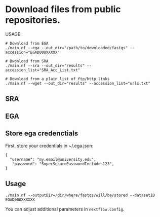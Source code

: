 # Download files from public repositories.

USAGE:
```
# Download from EGA
./main.nf --ega --out_dir="/path/to/downloaded/fastqs" --accession="EGAD000XXXXX"

# Dwonload from SRA
./main.nf --sra --out_dir="results" --accession_list="SRA_Acc_List.txt"

# Download from a plain list of ftp/http links
./main.nf --wget --out_dir="results" --accession_list="urls.txt"
```

## SRA


## EGA

## Store ega credenctials
First, store your credentials in ~/.ega.json:

```
{
  "username": "my.email@university.edu",
   "password": "SuperSecurePasswordIncludes123",
}
```

## Usage

```
./main.nf --outputDir=/dir/where/fastqs/will/be/stored --datasetID EGAD000XXXXXX
```

You can adjust additional parameters in `nextflow.config`.
